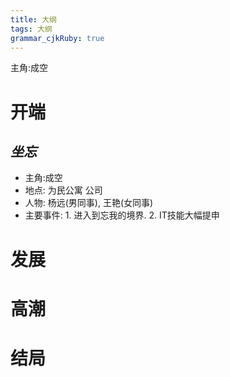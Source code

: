```yaml
---
title: 大纲
tags: 大纲
grammar_cjkRuby: true
---
```


主角:成空
# 开端

##  *坐忘*
* 主角:成空
* 地点:
   为民公寓
   公司
* 人物:
  杨远(男同事),
  王艳(女同事)
* 主要事件:
       1. 进入到忘我的境界.
       2. IT技能大幅提申






# 发展


# 高潮



# 结局